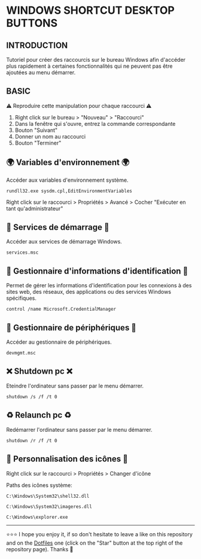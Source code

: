 # WINDOWS SHORTCUT DESKTOP BUTTONS

## INTRODUCTION
Tutoriel pour créer des raccourcis sur le bureau Windows afin d'accéder plus rapidement à certaines fonctionnalités qui ne peuvent pas être ajoutées au menu démarrer.

## BASIC
⚠️ Reproduire cette manipulation pour chaque raccourci ⚠️

1. Right click sur le bureau > "Nouveau" > "Raccourci"
2. Dans la fenêtre qui s'ouvre, entrez la commande correspondante
3. Bouton "Suivant"
4. Donner un nom au raccourci
5. Bouton "Terminer"

## 🌍 Variables d'environnement 🌍
Accéder aux variables d'environnement système.
```shell
rundll32.exe sysdm.cpl,EditEnvironmentVariables
```
Right click sur le raccourci > Propriétés > Avancé > Cocher "Exécuter en tant qu'administrateur"

## 🚀 Services de démarrage 🚀
Accéder aux services de démarrage Windows.
```shell
services.msc
```

## 🔑 Gestionnaire d'informations d'identification 🔑
Permet de gérer les informations d'identification pour les connexions à des sites web, des réseaux, des applications ou des services Windows spécifiques.
```shell
control /name Microsoft.CredentialManager
```

## 🔌 Gestionnaire de périphériques 🔌
Accéder au gestionnaire de périphériques.
```shell
devmgmt.msc
```

## ❌ Shutdown pc ❌
Eteindre l'ordinateur sans passer par le menu démarrer.
```shell
shutdown /s /f /t 0
```

## ♻️ Relaunch pc ♻️
Redémarrer l'ordinateur sans passer par le menu démarrer.
```shell
shutdown /r /f /t 0
```

## 🎨 Personnalisation des icônes 🎨
Right click sur le raccourci > Propriétés > Changer d'icône

Paths des icônes système:
```shell
C:\Windows\System32\shell32.dll
```
```shell
C:\Windows\System32\imageres.dll
```
```shell
C:\Windows\explorer.exe
```

***

⭐⭐⭐ I hope you enjoy it, if so don't hesitate to leave a like on this repository and on the [Dotfiles](https://github.com/EmmanuelLefevre/Dotfiles) one (click on the "Star" button at the top right of the repository page). Thanks 🤗
